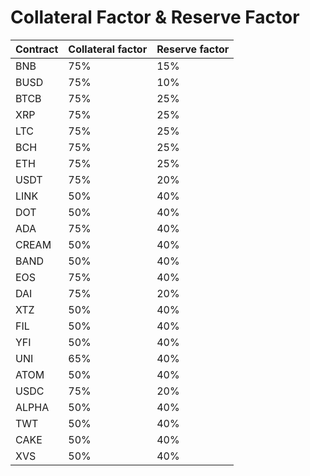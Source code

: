 # Collateral Factor & Reserve Factor

| Contract | Collateral factor | Reserve factor |
| :--- | :--- | :--- |
| BNB | 75% | 15% |
| BUSD | 75% | 10% |
| BTCB | 75% | 25% |
| XRP | 75% | 25% |
| LTC | 75% | 25% |
| BCH | 75% | 25% |
| ETH | 75% | 25% |
| USDT | 75% | 20% |
| LINK | 50% | 40% |
| DOT | 50% | 40% |
| ADA | 75% | 40% |
| CREAM | 50% | 40% |
| BAND | 50% | 40% |
| EOS | 75% | 40% |
| DAI | 75% | 20% |
| XTZ | 50% | 40% |
| FIL | 50% | 40% |
| YFI | 50% | 40% |
| UNI | 65% | 40% |
| ATOM | 50% | 40% |
| USDC | 75% | 20% |
| ALPHA | 50% | 40% |
| TWT | 50% | 40% |
| CAKE | 50% | 40% |
| XVS | 50% | 40% |

